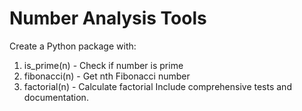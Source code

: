 # Number Analysis Tools
Create a Python package with:
1. is_prime(n) - Check if number is prime
2. fibonacci(n) - Get nth Fibonacci number
3. factorial(n) - Calculate factorial
Include comprehensive tests and documentation.

